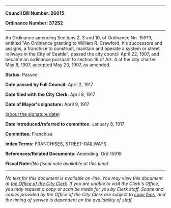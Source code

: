 

********

**Council Bill Number: 26015**
   
**Ordinance Number: 37252**
********

 An Ordinance amending Sections 2, 3 and 10, of Ordinance No. 15919, entitled "An Ordinance granting to William R. Crawford, his successors and assigns, a franchise to construct, maintain and operate a system or street railways in the City of Seattle", passed the city council April 22, 1907, and became an ordinance pursuant to section 16 of Art. 4 of the city charter May 6, 1907, accepted May 20, 1907, as amended.

**Status:** Passed
   
**Date passed by Full Council:** April 2, 1917
   
**Date filed with the City Clerk:** April 9, 1917
   
**Date of Mayor's signature:** April 9, 1917
   
[(about the signature date)](/~public/approvaldate.htm)
   
   
   
**Date introduced/referred to committee:** January 8, 1917
   
**Committee:** Franchise
   
   
**Index Terms:** FRANCHISES, STREET-RAILWAYS

**References/Related Documents:** Amending: Ord 15919

**Fiscal Note:**_(No fiscal note available at this time)_
********

_No text for this document is available on-line. You may view this document at [the Office of the City Clerk](http://www.seattle.gov/leg/clerk/contactUs.htm). If you are unable to visit the Clerk's Office, you may request a copy or scan be made for you by Clerk staff. Scans and copies provided by the Office of the City Clerk are subject to [copy fees](http://clerk.seattle.gov/~public/clerkfees.htm), and the timing of service is dependent on the availability of staff._

